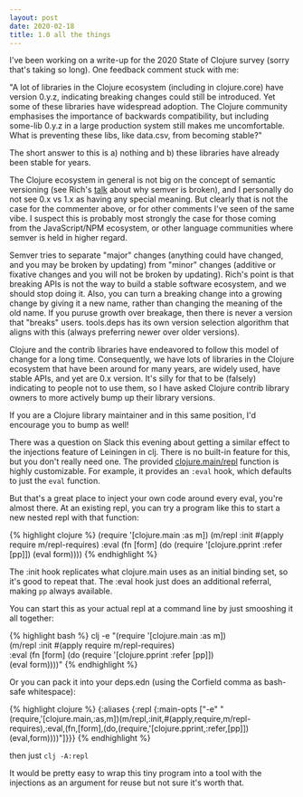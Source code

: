 ```yaml
---
layout: post
date: 2020-02-18
title: 1.0 all the things
---
```


I've been working on a write-up for the 2020 State of Clojure survey (sorry that's taking so long). One feedback comment stuck with me:

"A lot of libraries in the Clojure ecosystem (including in clojure.core) have version 0.y.z, indicating breaking changes could still be introduced. Yet some of these libraries have widespread adoption. The Clojure community emphasises the importance of backwards compatibility, but including some-lib 0.y.z in a large production system still makes me uncomfortable. What is preventing these libs, like data.csv, from becoming stable?"

The short answer to this is a) nothing and b) these libraries have already been stable for years.

The Clojure ecosystem in general is not big on the concept of semantic versioning (see Rich's [talk](https://github.com/matthiasn/talk-transcripts/blob/master/Hickey_Rich/Spec_ulation.md) about why semver is broken), and I personally do not see 0.x vs 1.x as having any special meaning. But clearly that is not the case for the commenter above, or for other comments I've seen of the same vibe. I suspect this is probably most strongly the case for those coming from the JavaScript/NPM ecosystem, or other language communities where semver is held in higher regard.

Semver tries to separate "major" changes (anything could have changed, and you may be broken by updating) from "minor" changes (additive or fixative changes and you will not be broken by updating). Rich's point is that breaking APIs is not the way to build a stable software ecosystem, and we should stop doing it. Also, you can turn a breaking change into a growing change by giving it a new name, rather than changing the meaning of the old name. If you puruse growth over breakage, then there is never a version that "breaks" users. tools.deps has its own version selection algorithm that aligns with this (always preferring newer over older versions).

Clojure and the contrib libraries have endeavored to follow this model of change for a long time. Consequently, we have lots of libraries in the Clojure ecosystem that have been around for many years, are widely used, have stable APIs, and yet are 0.x version. It's silly for that to be (falsely) indicating to people not to use them, so I have asked Clojure contrib library owners to more actively bump up their library versions. 

If you are a Clojure library maintainer and in this same position, I'd encourage you to bump as well!





There was a question on Slack this evening about getting a similar effect to the injections feature of Leiningen in clj. There is no built-in feature for this, but you don't really need one. The provided [clojure.main/repl](https://clojure.github.io/clojure/clojure.main-api.html#clojure.main/repl) function is highly customizable. For example, it provides an `:eval` hook, which defaults to just the `eval` function.

But that's a great place to inject your own code around every eval, you're almost there. At an existing repl, you can try a program like this to start a new nested repl with that function:

{% highlight clojure %}
(require '[clojure.main :as m])
(m/repl
  :init #(apply require m/repl-requires) 
  :eval (fn [form]
          (do
            (require '[clojure.pprint :refer [pp]])
            (eval form))))
{% endhighlight %}

The :init hook replicates what clojure.main uses as an initial binding set, so it's good to repeat that. The :eval hook just does an additional referral, making `pp` always available.

You can start this as your actual repl at a command line by just smooshing it all together:

{% highlight bash %}
clj -e "(require '[clojure.main :as m]) \
        (m/repl :init #(apply require m/repl-requires) \
        :eval (fn [form] (do (require '[clojure.pprint :refer [pp]]) \
        (eval form))))"
{% endhighlight %}

Or you can pack it into your deps.edn (using the Corfield comma as bash-safe whitespace):

{% highlight clojure %}
{:aliases {:repl {:main-opts ["-e" "(require,'[clojure.main,:as,m])(m/repl,:init,#(apply,require,m/repl-requires),:eval,(fn,[form],(do,(require,'[clojure.pprint,:refer,[pp]])(eval,form))))"]}}}
{% endhighlight %}

then just `clj -A:repl`

It would be pretty easy to wrap this tiny program into a tool with the injections as an argument for reuse but not sure it's worth that.
